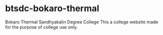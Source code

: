 # btsdc-bokaro-thermal
Bokaro Thermal Sandhyakalin Degree College
This a college website made for the purpose of college use only.
